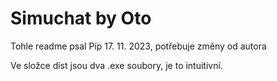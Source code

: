 # Simuchat by Oto

Tohle readme psal Píp 17. 11. 2023, potřebuje změny od autora

Ve složce dist jsou dva .exe soubory, je to intuitivní.